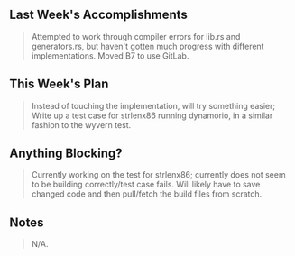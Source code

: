 ## Last Week's Accomplishments

> Attempted to work through compiler errors for lib.rs and generators.rs, but haven't gotten much progress with different implementations. Moved B7 to use GitLab.

## This Week's Plan

> Instead of touching the implementation, will try something easier; Write up a test case for strlenx86 running dynamorio, in a similar fashion to the wyvern test.

## Anything Blocking?

> Currently working on the test for strlenx86; currently does not seem to be building correctly/test case fails. Will likely have to save changed code and then pull/fetch the build files from scratch.

## Notes

> N/A.

